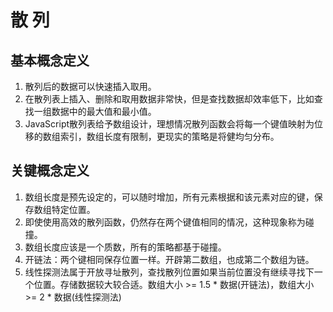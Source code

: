 # 散 列

## 基本概念定义
1. 散列后的数据可以快速插入取用。
1. 在散列表上插入、删除和取用数据非常快，但是查找数据却效率低下，比如查找一组数据中的最大值和最小值。
1. JavaScript散列表给予数组设计，理想情况散列函数会将每一个键值映射为位移的数组索引，数组长度有限制，更现实的策略是将健均匀分布。

## 关键概念定义
1. 数组长度是预先设定的，可以随时增加，所有元素根据和该元素对应的键，保存数组特定位置。
1. 即使使用高效的散列函数，仍然存在两个键值相同的情况，这种现象称为碰撞。
1. 数组长度应该是一个质数，所有的策略都基于碰撞。
1. 开链法：两个键相同保存位置一样。开辟第二数组，也成第二个数组为链。
1. 线性探测法属于开放寻址散列，查找散列位置如果当前位置没有继续寻找下一个位置。存储数据较大较合适。数组大小 >= 1.5 * 数据(开链法)，数组大小 >= 2 * 数据(线性探测法)

